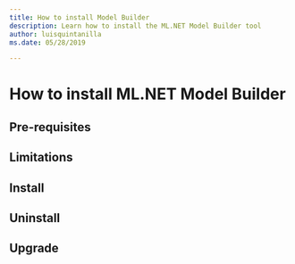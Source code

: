 ```yaml
---
title: How to install Model Builder
description: Learn how to install the ML.NET Model Builder tool
author: luisquintanilla
ms.date: 05/28/2019

---
```


# How to install ML.NET Model Builder


## Pre-requisites

## Limitations

## Install

## Uninstall

## Upgrade


